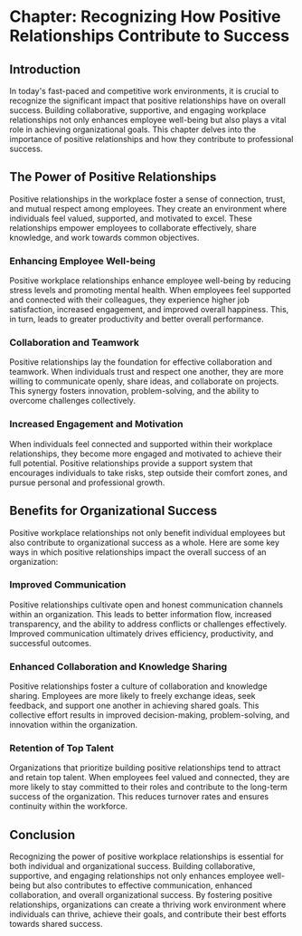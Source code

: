 Chapter: Recognizing How Positive Relationships Contribute to Success
=====================================================================

Introduction
------------

In today's fast-paced and competitive work environments, it is crucial to recognize the significant impact that positive relationships have on overall success. Building collaborative, supportive, and engaging workplace relationships not only enhances employee well-being but also plays a vital role in achieving organizational goals. This chapter delves into the importance of positive relationships and how they contribute to professional success.

The Power of Positive Relationships
-----------------------------------

Positive relationships in the workplace foster a sense of connection, trust, and mutual respect among employees. They create an environment where individuals feel valued, supported, and motivated to excel. These relationships empower employees to collaborate effectively, share knowledge, and work towards common objectives.

### Enhancing Employee Well-being

Positive workplace relationships enhance employee well-being by reducing stress levels and promoting mental health. When employees feel supported and connected with their colleagues, they experience higher job satisfaction, increased engagement, and improved overall happiness. This, in turn, leads to greater productivity and better overall performance.

### Collaboration and Teamwork

Positive relationships lay the foundation for effective collaboration and teamwork. When individuals trust and respect one another, they are more willing to communicate openly, share ideas, and collaborate on projects. This synergy fosters innovation, problem-solving, and the ability to overcome challenges collectively.

### Increased Engagement and Motivation

When individuals feel connected and supported within their workplace relationships, they become more engaged and motivated to achieve their full potential. Positive relationships provide a support system that encourages individuals to take risks, step outside their comfort zones, and pursue personal and professional growth.

Benefits for Organizational Success
-----------------------------------

Positive workplace relationships not only benefit individual employees but also contribute to organizational success as a whole. Here are some key ways in which positive relationships impact the overall success of an organization:

### Improved Communication

Positive relationships cultivate open and honest communication channels within an organization. This leads to better information flow, increased transparency, and the ability to address conflicts or challenges effectively. Improved communication ultimately drives efficiency, productivity, and successful outcomes.

### Enhanced Collaboration and Knowledge Sharing

Positive relationships foster a culture of collaboration and knowledge sharing. Employees are more likely to freely exchange ideas, seek feedback, and support one another in achieving shared goals. This collective effort results in improved decision-making, problem-solving, and innovation within the organization.

### Retention of Top Talent

Organizations that prioritize building positive relationships tend to attract and retain top talent. When employees feel valued and connected, they are more likely to stay committed to their roles and contribute to the long-term success of the organization. This reduces turnover rates and ensures continuity within the workforce.

Conclusion
----------

Recognizing the power of positive workplace relationships is essential for both individual and organizational success. Building collaborative, supportive, and engaging relationships not only enhances employee well-being but also contributes to effective communication, enhanced collaboration, and overall organizational success. By fostering positive relationships, organizations can create a thriving work environment where individuals can thrive, achieve their goals, and contribute their best efforts towards shared success.
